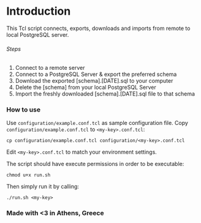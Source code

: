 # Introduction
This Tcl script connects, exports, downloads and imports from remote to local PostgreSQL server.

###### Steps
1. Connect to a remote server
2. Connect to a PostgreSQL Server & export the preferred schema
3. Download the exported [schema].[DATE].sql to your computer
4. Delete the [schema] from your local PostgreSQL Server
5. Import the freshly downloaded [schema].[DATE].sql file to that schema


### How to use
Use `configuration/example.conf.tcl` as sample configuration file.
Copy `configuration/example.conf.tcl` to `<my-key>.conf.tcl`:
```
cp configuration/example.conf.tcl configuration/<my-key>.conf.tcl
```
Edit `<my-key>.conf.tcl` to match your environment settings.

The script should have execute permissions in order to be executable:
```
chmod u+x run.sh
```
Then simply run it by calling:
```
./run.sh <my-key>
```

### Made with <3 in Athens, Greece
